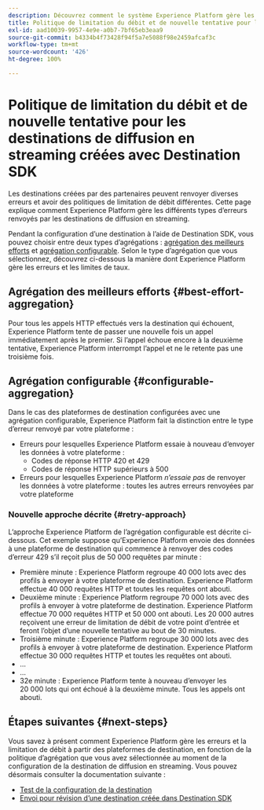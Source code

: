 ```yaml
---
description: Découvrez comment le système Experience Platform gère les différents types d’erreurs renvoyés par les destinations de diffusion en streaming et comment il tente à nouveau d’envoyer des données à la plateforme de destination.
title: Politique de limitation du débit et de nouvelle tentative pour les destinations de diffusion en streaming créées avec Destination SDK
exl-id: aad10039-9957-4e9e-a0b7-7bf65eb3eaa9
source-git-commit: b4334b4f73428f94f5a7e5088f98e2459afcaf3c
workflow-type: tm+mt
source-wordcount: '426'
ht-degree: 100%

---
```


# Politique de limitation du débit et de nouvelle tentative pour les destinations de diffusion en streaming créées avec Destination SDK

Les destinations créées par des partenaires peuvent renvoyer diverses erreurs et avoir des politiques de limitation de débit différentes. Cette page explique comment Experience Platform gère les différents types d’erreurs renvoyés par les destinations de diffusion en streaming.

Pendant la configuration d’une destination à l’aide de Destination SDK, vous pouvez choisir entre deux types d’agrégations : [agrégation des meilleurs efforts](../functionality/destination-configuration/aggregation-policy.md#best-effort-aggregation) et [agrégation configurable](../functionality/destination-configuration/aggregation-policy.md#configurable-aggregation). Selon le type d’agrégation que vous sélectionnez, découvrez ci-dessous la manière dont Experience Platform gère les erreurs et les limites de taux.

## Agrégation des meilleurs efforts {#best-effort-aggregation}

Pour tous les appels HTTP effectués vers la destination qui échouent, Experience Platform tente de passer une nouvelle fois un appel immédiatement après le premier. Si l’appel échoue encore à la deuxième tentative, Experience Platform interrompt l’appel et ne le retente pas une troisième fois.

## Agrégation configurable {#configurable-aggregation}

Dans le cas des plateformes de destination configurées avec une agrégation configurable, Experience Platform fait la distinction entre le type d’erreur renvoyé par votre plateforme :

* Erreurs pour lesquelles Experience Platform essaie à nouveau d’envoyer les données à votre plateforme :
   * Codes de réponse HTTP 420 et 429
   * Codes de réponse HTTP supérieurs à 500
* Erreurs pour lesquelles Experience Platform *n’essaie pas* de renvoyer les données à votre plateforme : toutes les autres erreurs renvoyées par votre plateforme

### Nouvelle approche décrite {#retry-approach}

L’approche Experience Platform de l’agrégation configurable est décrite ci-dessous. Cet exemple suppose qu’Experience Platform envoie des données à une plateforme de destination qui commence à renvoyer des codes d’erreur 429 s’il reçoit plus de 50 000 requêtes par minute :

* Première minute : Experience Platform regroupe 40 000 lots avec des profils à envoyer à votre plateforme de destination. Experience Platform effectue 40 000 requêtes HTTP et toutes les requêtes ont abouti.
* Deuxième minute : Experience Platform regroupe 70 000 lots avec des profils à envoyer à votre plateforme de destination. Experience Platform effectue 70 000 requêtes HTTP et 50 000 ont abouti. Les 20 000 autres reçoivent une erreur de limitation de débit de votre point d’entrée et feront l’objet d’une nouvelle tentative au bout de 30 minutes.
* Troisième minute : Experience Platform regroupe 30 000 lots avec des profils à envoyer à votre plateforme de destination. Experience Platform effectue 30 000 requêtes HTTP et toutes les requêtes ont abouti.
* …
* …
* 32e minute : Experience Platform tente à nouveau d’envoyer les 20 000 lots qui ont échoué à la deuxième minute. Tous les appels ont abouti.

## Étapes suivantes {#next-steps}

Vous savez à présent comment Experience Platform gère les erreurs et la limitation de débit à partir des plateformes de destination, en fonction de la politique d’agrégation que vous avez sélectionnée au moment de la configuration de la destination de diffusion en streaming. Vous pouvez désormais consulter la documentation suivante :

* [Test de la configuration de la destination](../testing-api/streaming-destinations/streaming-destination-testing-overview.md)
* [Envoi pour révision d’une destination créée dans Destination SDK](../guides/submit-destination.md)
